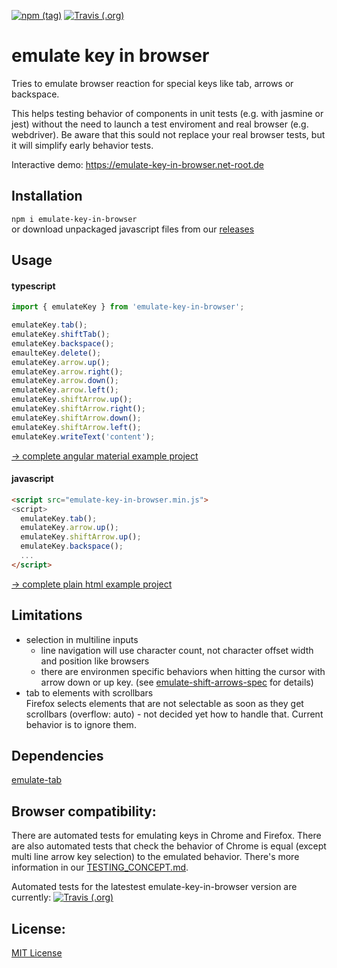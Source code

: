 [![npm (tag)](https://img.shields.io/npm/v/emulate-key-in-browser/latest)](https://www.npmjs.com/package/emulate-key-in-browser)
[![Travis (.org)](https://img.shields.io/travis/e-hein/emulate-key-in-browser?label=travis)](https://travis-ci.org/e-hein/emulate-key-in-browser)

emulate key in browser
======================
Tries to emulate browser reaction for special keys like tab, arrows or backspace.

This helps testing behavior of components in unit tests (e.g. with jasmine or jest) without the need to launch a test enviroment and real browser (e.g. webdriver). Be aware that this sould not replace your real browser tests, but it will simplify early behavior tests.

Interactive demo: https://emulate-key-in-browser.net-root.de

Installation
------------
```npm i emulate-key-in-browser```  
or download unpackaged javascript files from our [releases](https://github.com/e-hein/emulate-key-in-browser/releases)

Usage
-----
#### typescript
```ts
import { emulateKey } from 'emulate-key-in-browser';

emulateKey.tab();
emulateKey.shiftTab();
emulateKey.backspace();
emaulteKey.delete();
emulateKey.arrow.up();
emulateKey.arrow.right();
emulateKey.arrow.down();
emulateKey.arrow.left();
emulateKey.shiftArrow.up();
emulateKey.shiftArrow.right();
emulateKey.shiftArrow.down();
emulateKey.shiftArrow.left();
emulateKey.writeText('content');
```
[-> complete angular material example project](test/in-angular-material/src/app/app.component.ts)

#### javascript
```html
<script src="emulate-key-in-browser.min.js">
<script>
  emulateKey.tab();
  emulateKey.arrow.up();
  emulateKey.shiftArrow.up();
  emulateKey.backspace();
  ...
</script>
```
[-> complete plain html example project](test/in-plain-html-js/www/sample-form.html)

Limitations
-----------
- selection in multiline inputs
  - line navigation will use character count, not character offset width and position like browsers
  - there are environmen specific behaviors when hitting the cursor with arrow down or up key.
    (see [emulate-shift-arrows-spec](./test/in-angular-material/src/testing/emulate-shift-arrows.shared-spec.ts) for details)
- tab to elements with scrollbars  
  Firefox selects elements that are not selectable as soon as they get scrollbars (overflow: auto) - not decided yet how to handle that. Current behavior is to ignore them.

Dependencies
------------
[emulate-tab](https://www.npmjs.com/package/emulate-tab)

Browser compatibility:
----------------------
There are automated tests for emulating keys in Chrome and Firefox. There are also automated tests that check the behavior of Chrome is equal (except multi line arrow key selection) to the emulated behavior. There's more information in our [TESTING_CONCEPT.md](./test/TESTING_CONCEPT.md).

Automated tests for the latestest emulate-key-in-browser version are currently: 
[![Travis (.org)](https://img.shields.io/travis/e-hein/emulate-key-in-browser?label=travis)](https://travis-ci.org/e-hein/emulate-key-in-browser)

License:
--------
[MIT License](LICENSE)